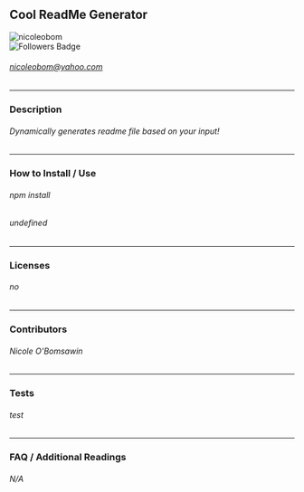 
## Cool ReadMe Generator
![nicoleobom](https://github.com/nicoleobom.png?size=150)<br />
![Followers Badge](https://img.shields.io/github/followers/nicoleobom?label=Follow&style=social)<br />
###### nicoleobom@yahoo.com
---
### Description
###### Dynamically generates readme file based on your input!
---
### How to Install / Use
###### npm install
###### undefined
---
### Licenses
###### no
---
### Contributors
###### Nicole O'Bomsawin
---
### Tests
###### test
---
### FAQ / Additional Readings
###### N/A
                